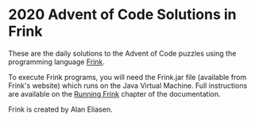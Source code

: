 # 2020 Advent of Code Solutions in Frink

These are the daily solutions to the Advent of Code puzzles using the programming language [Frink](https://frinklang.org/).

To execute Frink programs, you will need the Frink.jar file (available from Frink's website) which runs on the Java Virtual Machine. Full instructions are available on the [Running Frink](https://frinklang.org/#RunningFrink) chapter of the documentation.

Frink is created by Alan Eliasen.